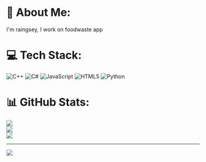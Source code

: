 # 💫 About Me:
I'm raingsey, I work on foodwaste app


# 💻 Tech Stack:
![C++](https://img.shields.io/badge/c++-%2300599C.svg?style=for-the-badge&logo=c%2B%2B&logoColor=white) ![C#](https://img.shields.io/badge/c%23-%23239120.svg?style=for-the-badge&logo=csharp&logoColor=white) ![JavaScript](https://img.shields.io/badge/javascript-%23323330.svg?style=for-the-badge&logo=javascript&logoColor=%23F7DF1E) ![HTML5](https://img.shields.io/badge/html5-%23E34F26.svg?style=for-the-badge&logo=html5&logoColor=white) ![Python](https://img.shields.io/badge/python-3670A0?style=for-the-badge&logo=python&logoColor=ffdd54)
# 📊 GitHub Stats:
![](https://github-readme-stats.vercel.app/api?username=Huonsokraingsey&theme=dark&hide_border=false&include_all_commits=false&count_private=false)<br/>
![](https://nirzak-streak-stats.vercel.app/?user=Huonsokraingsey&theme=dark&hide_border=false)<br/>
![](https://github-readme-stats.vercel.app/api/top-langs/?username=Huonsokraingsey&theme=dark&hide_border=false&include_all_commits=false&count_private=false&layout=compact)

---
[![](https://visitcount.itsvg.in/api?id=Huonsokraingsey&icon=0&color=0)](https://visitcount.itsvg.in)

<!-- Proudly created with GPRM ( https://gprm.itsvg.in ) -->

